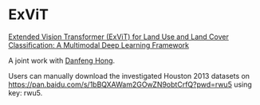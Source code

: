 # ExViT
[Extended Vision Transformer (ExViT) for Land Use and Land Cover Classification: A Multimodal Deep Learning Framework](https://ieeexplore.ieee.org/document/10147258)

A joint work with [Danfeng Hong](https://github.com/danfenghong).

Users can manually download the investigated Houston 2013 datasets on https://pan.baidu.com/s/1bBQXAWam2GOwZN9obtCrfQ?pwd=rwu5 using key: rwu5.
